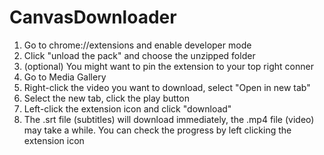 ﻿# CanvasDownloader
1. Go to chrome://extensions and enable developer mode
2. Click "unload the pack" and choose the unzipped folder
3. (optional) You might want to pin the extension to your top right conner
4. Go to Media Gallery
5. Right-click the video you want to download, select "Open in new tab"
6. Select the new tab, click the play button
7. Left-click the extension icon and click "download"
8. The .srt file (subtitles) will download immediately, the .mp4 file (video) may take a while. You can check the progress by left clicking the extension icon
